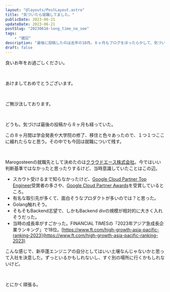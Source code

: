 ```yaml
---
layout: "@layouts/PostLayout.astro"
title: "気づいたら就職してました。"
publicDate: 2023-06-21
updateDate: 2023-06-21
postSlug: "20230616-long_time_no_see"
tags: 
    - "雑記"
description: "最後に投稿したのは去年の10月。８ヶ月もブログをほったらかして、気づいたら就職していた。"
draft: false
---
```


良いお年をお過ごしください。

<br>

あけましておめでとうございます。

<br>


ご無沙汰しております。

<br>

どうも。気づけば最後の投稿から８ヶ月も経っていた。

この８ヶ月間は学会発表や大学院の修了、移住と色々あったので、１つ１つここに綴れたらなと思う。その中でも今回は就職について残す。

<br>

Marogosteenの就職先として決めたのは[クラウドエース株式会社](https://cloud-ace.jp/)。今ではいい判断基準ではなかったと思ったりするけど、当時意識していたことはこの辺。

- スカウト受けるまで知らなかったけど、[Google Cloud Partner Top Engineer](https://rsvp.withgoogle.com/events/google-cloud-partner-top-engineer)受賞者の多さや、[Google Cloud Partner Awards](https://cloud.google.com/awards?hl=ja)を受賞しているところ。
- 有名な取引先が多くて、面白そうなプロダクトが多いのでは？と思った。
- Golang触れそう。
- そもそもBackend志望で、しかもBackend divの規模が相対的に大きく入れそうだった。
- 当時の成長率がすごかった。FINANCIAL TIMESの「2023年アジア急成長企業ランキング」で18位。[https://www.ft.com/high-growth-asia-pacific-ranking-2023](https://www.ft.com/high-growth-asia-pacific-ranking-2023)

こんな感じで、新卒蓬エンジニアの自分としてはいい土壌なんじゃないかと思って入社を決意した。ずっといるかもしれないし、すぐ別の場所に行くかもしれないけど。

<br>

とにかく頑張る。